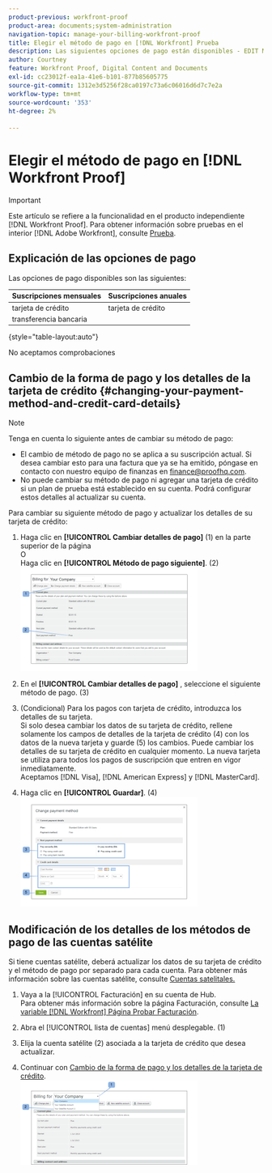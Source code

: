 ```yaml
---
product-previous: workfront-proof
product-area: documents;system-administration
navigation-topic: manage-your-billing-workfront-proof
title: Elegir el método de pago en [!DNL Workfront] Prueba
description: Las siguientes opciones de pago están disponibles - EDIT ME.
author: Courtney
feature: Workfront Proof, Digital Content and Documents
exl-id: cc23012f-ea1a-41e6-b101-877b85605775
source-git-commit: 1312e3d5256f28ca0197c73a6c06016d6d7c7e2a
workflow-type: tm+mt
source-wordcount: '353'
ht-degree: 2%

---
```


# Elegir el método de pago en [!DNL Workfront Proof]

>[!IMPORTANT]
>
>Este artículo se refiere a la funcionalidad en el producto independiente [!DNL Workfront Proof]. Para obtener información sobre pruebas en el interior [!DNL Adobe Workfront], consulte [Prueba](../../../review-and-approve-work/proofing/proofing.md).

## Explicación de las opciones de pago

Las opciones de pago disponibles son las siguientes:

| **Suscripciones mensuales** | **Suscripciones anuales** |
|---|---|
| tarjeta de crédito | tarjeta de crédito |
| transferencia bancaria |

{style=&quot;table-layout:auto&quot;}

No aceptamos comprobaciones

## Cambio de la forma de pago y los detalles de la tarjeta de crédito {#changing-your-payment-method-and-credit-card-details}

>[!NOTE]
>
>Tenga en cuenta lo siguiente antes de cambiar su método de pago:
>
>* El cambio de método de pago no se aplica a su suscripción actual. Si desea cambiar esto para una factura que ya se ha emitido, póngase en contacto con nuestro equipo de finanzas en [finance@proofhq.com](mailto:finance@proofhq.com).
>* No puede cambiar su método de pago ni agregar una tarjeta de crédito si un plan de prueba está establecido en su cuenta. Podrá configurar estos detalles al actualizar su cuenta.
>




Para cambiar su siguiente método de pago y actualizar los detalles de su tarjeta de crédito:

1. Haga clic en **[!UICONTROL Cambiar detalles de pago]** (1) en la parte superior de la página\
   O\
   Haga clic en **[!UICONTROL Método de pago siguiente]**. (2)\
   ![Payment_and_CC_details1.png](assets/payment-and-cc-details1-350x205.png)

1. En el **[!UICONTROL Cambiar detalles de pago]** , seleccione el siguiente método de pago. (3)
1. (Condicional) Para los pagos con tarjeta de crédito, introduzca los detalles de su tarjeta.\
   Si solo desea cambiar los datos de su tarjeta de crédito, rellene solamente los campos de detalles de la tarjeta de crédito (4) con los datos de la nueva tarjeta y guarde (5) los cambios. Puede cambiar los detalles de su tarjeta de crédito en cualquier momento. La nueva tarjeta se utiliza para todos los pagos de suscripción que entren en vigor inmediatamente.\
   Aceptamos [!DNL Visa], [!DNL American Express] y [!DNL MasterCard].

1. Haga clic en **[!UICONTROL Guardar]**. (4)\
   ![Payment_and_CC_details.png](assets/payment-and-cc-details-350x217.png)

## Modificación de los detalles de los métodos de pago de las cuentas satélite

Si tiene cuentas satélite, deberá actualizar los datos de su tarjeta de crédito y el método de pago por separado para cada cuenta. Para obtener más información sobre las cuentas satélite, consulte  [Cuentas satelitales.](https://support.workfront.com/hc/en-us/sections/115000921108-Satellite-accounts)

1. Vaya a la [!UICONTROL Facturación] en su cuenta de Hub.\
   Para obtener más información sobre la página Facturación, consulte [La variable [!DNL Workfront] Página Probar Facturación](../../../workfront-proof/wp-billingsettings/manage-your-billing/wp-billing-page.md).

1. Abra el [!UICONTROL lista de cuentas] menú desplegable. (1)
1. Elija la cuenta satélite (2) asociada a la tarjeta de crédito que desea actualizar.
1. Continuar con [Cambio de la forma de pago y los detalles de la tarjeta de crédito](#changing-your-payment-method-and-credit-card-details).\
   ![Satellite_Account_Billing_Page.png](assets/satellite-account-billing-page-350x167.png)
